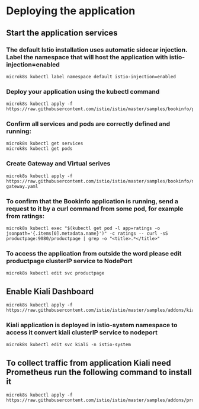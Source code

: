 # Deploying the application

## Start the application services

### The default Istio installation uses automatic sidecar injection. Label the namespace that will host the application with istio-injection=enabled

```
microk8s kubectl label namespace default istio-injection=enabled
```

### Deploy your application using the kubectl command

```
microk8s kubectl apply -f https://raw.githubusercontent.com/istio/istio/master/samples/bookinfo/platform/kube/bookinfo.yaml
```

### Confirm all services and pods are correctly defined and running:
```
microk8s kubectl get services
microk8s kubectl get pods
```
### Create Gateway and Virtual serives 
```
microk8s kubectl apply -f https://raw.githubusercontent.com/istio/istio/master/samples/bookinfo/networking/bookinfo-gateway.yaml
```

### To confirm that the Bookinfo application is running, send a request to it by a curl command from some pod, for example from ratings:

```
microk8s kubectl exec "$(kubectl get pod -l app=ratings -o jsonpath='{.items[0].metadata.name}')" -c ratings -- curl -sS productpage:9080/productpage | grep -o "<title>.*</title>"
```

### To access the application from outside the word please edit productpage clusterIP service to NodePort

```
microk8s kubectl edit svc productpage
```

## Enable Kiali Dashboard 
```
microk8s kubectl apply -f https://raw.githubusercontent.com/istio/istio/master/samples/addons/kiali.yaml
```

### Kiali application is deployed in istio-system namespace to access it convert kiali clusterIP service to nodeport

```
microk8s kubectl edit svc kiali -n istio-system
```

## To collect traffic from application Kiali need Prometheus run the following command to install it
```
microk8s kubectl apply -f https://raw.githubusercontent.com/istio/istio/master/samples/addons/prometheus.yaml
```
